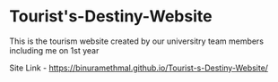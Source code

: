 # Tourist's-Destiny-Website
 This is the tourism website created by our universitry team members including me on 1st year
 
 Site Link  -
 https://binuramethmal.github.io/Tourist-s-Destiny-Website/
 
